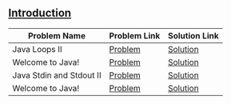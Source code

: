 ## [Introduction](https://www.hackerrank.com/domains/java/java-introduction)

Problem Name|Problem Link|Solution Link
---|---|---
Java Loops II|[Problem](https://www.hackerrank.com/challenges/java-loops/problem)|[Solution](/java-loops.java)
Welcome to Java!|[Problem](https://www.hackerrank.com/challenges/welcome-to-java/problem)|[Solution](/welcome-to-java.java)
Java Stdin and Stdout II|[Problem](https://www.hackerrank.com/challenges/java-stdin-stdout/problem)|[Solution](/java-stdin-stdout.java)
Welcome to Java!|[Problem](https://www.hackerrank.com/challenges/welcome-to-java/problem)|[Solution](/welcome-to-java.java)
